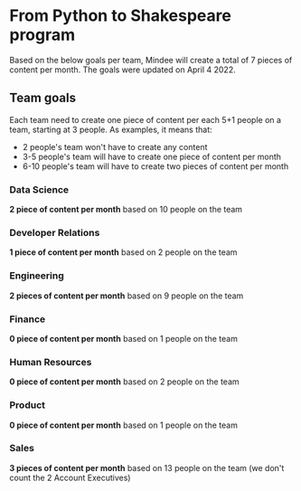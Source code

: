 # From Python to Shakespeare program

Based on the below goals per team, Mindee will create a total of 7 pieces of content per month. The goals were updated on April 4 2022.

## Team goals

Each team need to create one piece of content per each 5+1 people on a team, starting at 3 people. As examples, it means that:

- 2 people's team won't have to create any content
- 3-5 people's team will have to create one piece of content per month
- 6-10 people's team will have to create two pieces of content per month

### Data Science

**2 piece of content per month** based on 10 people on the team

### Developer Relations

**1 piece of content per month** based on 2 people on the team

### Engineering

**2 pieces of content per month** based on 9 people on the team

### Finance

**0 piece of content per month** based on 1 people on the team

### Human Resources
**0 piece of content per month** based on 2 people on the team

### Product

**0 piece of content per month** based on 1 people on the team

### Sales

**3 pieces of content per month** based on 13 people on the team (we don't count the 2 Account Executives)
